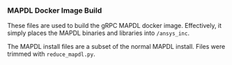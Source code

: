 ### MAPDL Docker Image Build

These files are used to build the gRPC MAPDL docker image.  Effectively, it
simply places the MAPDL binaries and libraries into `/ansys_inc`.


The MAPDL install files are a subset of the normal MAPDL install.
Files were trimmed with `reduce_mapdl.py`.

